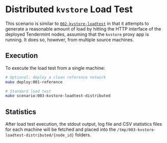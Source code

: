 # Distributed `kvstore` Load Test

This scenario is similar to
[`002-kvstore-loadtest`](../002-kvstore-loadtest/README.md) in that it attempts
to generate a reasonable amount of load by hitting the HTTP interface of the
deployed Tendermint nodes, assuming that the `kvstore` proxy app is running. It
does so, however, from multiple source machines.

## Execution
To execute the load test from a single machine:

```bash
# Optional: deploy a clean reference network
make deploy:001-reference

# Standard load test
make scenario:003-kvstore-loadtest-distributed
```

## Statistics
After load test execution, the stdout output, log file and CSV statistics files
for each machine will be fetched and placed into the
`/tmp/003-kvstore-loadtest-distributed/{node_id}` folders.
